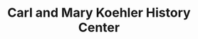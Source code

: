 ---
layout: repo
title: "Carl and Mary Koehler History Center"
id: 12007
permalink: repos/12007/
---